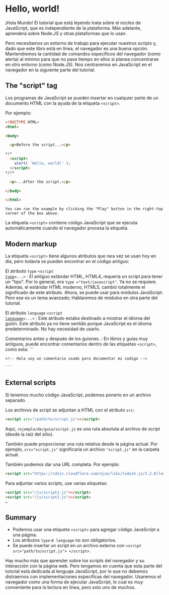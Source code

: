 # Hello, world!

¡Hola Mundo!
El tutorial que está leyendo trata sobre el núcleo de JavaScript, que es independiente de la plataforma. Más adelante, aprenderá sobre Node.JS y otras plataformas que lo usan.

Pero necesitamos un entorno de trabajo para ejecutar nuestros scripts y, dado que este libro está en línea, el navegador es una buena opción. Mantendremos la cantidad de comandos específicos del navegador (como alerta) al mínimo para que no pase tiempo en ellos si planea concentrarse en otro entorno (como Node.JS). Nos centraremos en JavaScript en el navegador en la siguiente parte del tutorial.

## The "script" tag

Los programas de JavaScript se pueden insertar en cualquier parte de un documento HTML con la ayuda de la etiqueta `<script>`.

Por ejemplo:

```html run height=100
<!DOCTYPE HTML>
<html>

<body>

  <p>Before the script...</p>

*!*
  <script>
    alert( 'Hello, world!' );
  </script>
*/!*

  <p>...After the script.</p>

</body>

</html>
```

```online
You can run the example by clicking the "Play" button in the right-top corner of the box above.
```

La etiqueta `<script>` contiene código JavaScript que se ejecuta automáticamente cuando el navegador procesa la etiqueta.

## Modern markup

La etiqueta `<script>` tiene algunos atributos que rara vez se usan hoy en día, pero todavía se pueden encontrar en el código antiguo:

El atributo `type`  <code>&lt;script <u>type</u>=...&gt;</code>
: El antiguo estándar HTML, HTML4, requería un script para tener un "tipo". Por lo general, era `type ="text/javascript"`. Ya no se requiere. Además, el estándar HTML moderno, HTML5, cambió totalmente el significado de este atributo. Ahora, se puede usar para módulos JavaScript. Pero ese es un tema avanzado; Hablaremos de módulos en otra parte del tutorial.

El atributo `language` <code>&lt;script <u>language</u>=...&gt;</code>
: Este atributo estaba destinado a mostrar el idioma del guión. Este atributo ya no tiene sentido porque JavaScript es el idioma predeterminado. No hay necesidad de usarlo.

Comentarios antes y después de los guiones.
: En libros y guías muy antiguos, puede encontrar comentarios dentro de las etiquetas `<script>`, como esta:
    ```
    
    <!-- Hola soy un comentario usado para documentar mi codigo -->
    
    ```


## External scripts

Si tenemos mucho código JavaScript, podemos ponerlo en un archivo separado.

Los archivos de script se adjuntan a HTML con el atributo `src`:

```html
<script src="/path/to/script.js"></script>
```


Aquí, `/ejemplo/de/guia/script.js` es una ruta absoluta al archivo de script (desde la raíz del sitio).

También puede proporcionar una ruta relativa desde la página actual. Por ejemplo, `src="script.js"` significaría un archivo `"script.js"` en la carpeta actual.

También podemos dar una URL completa. Por ejemplo:

```html
<script src="https://cdnjs.cloudflare.com/ajax/libs/lodash.js/3.2.0/lodash.js"></script>
```

Para adjuntar varios scripts, use varias etiquetas:

```html
<script src="/js/script1.js"></script>
<script src="/js/script2.js"></script>
…
```

## Summary

- Podemos usar una etiqueta `<script>` para agregar código JavaScript a una página.
- Los atributos `type` e` language` no son obligatorios.
- Se puede insertar un script en un archivo externo con `<script src="path/to/script.js"> </script>`.


Hay mucho más que aprender sobre los scripts del navegador y su interacción con la página web. Pero tengamos en cuenta que esta parte del tutorial está dedicada al lenguaje JavaScript, por lo que no debemos distraernos con implementaciones específicas del navegador. Usaremos el navegador como una forma de ejecutar JavaScript, lo cual es muy conveniente para la lectura en línea, pero solo uno de muchos.